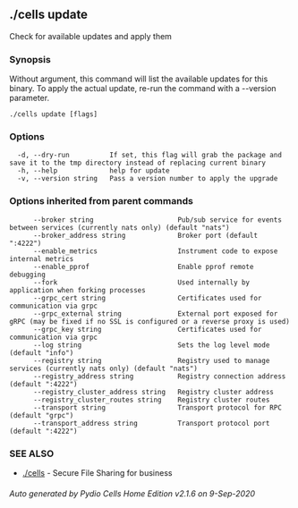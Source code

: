 ## ./cells update

Check for available updates and apply them

### Synopsis

Without argument, this command will list the available updates for this binary.
To apply the actual update, re-run the command with a --version parameter.


```
./cells update [flags]
```

### Options

```
  -d, --dry-run          If set, this flag will grab the package and save it to the tmp directory instead of replacing current binary
  -h, --help             help for update
  -v, --version string   Pass a version number to apply the upgrade
```

### Options inherited from parent commands

```
      --broker string                     Pub/sub service for events between services (currently nats only) (default "nats")
      --broker_address string             Broker port (default ":4222")
      --enable_metrics                    Instrument code to expose internal metrics
      --enable_pprof                      Enable pprof remote debugging
      --fork                              Used internally by application when forking processes
      --grpc_cert string                  Certificates used for communication via grpc
      --grpc_external string              External port exposed for gRPC (may be fixed if no SSL is configured or a reverse proxy is used)
      --grpc_key string                   Certificates used for communication via grpc
      --log string                        Sets the log level mode (default "info")
      --registry string                   Registry used to manage services (currently nats only) (default "nats")
      --registry_address string           Registry connection address (default ":4222")
      --registry_cluster_address string   Registry cluster address
      --registry_cluster_routes string    Registry cluster routes
      --transport string                  Transport protocol for RPC (default "grpc")
      --transport_address string          Transport protocol port (default ":4222")
```

### SEE ALSO

* [./cells](./cells)	 - Secure File Sharing for business

###### Auto generated by Pydio Cells Home Edition v2.1.6 on 9-Sep-2020
